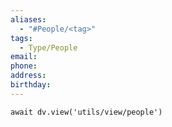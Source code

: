 ```yaml
---
aliases:
  - "#People/<tag>"
tags:
  - Type/People
email: 
phone: 
address: 
birthday: 
---
```


```dataviewjs
await dv.view('utils/view/people')
```